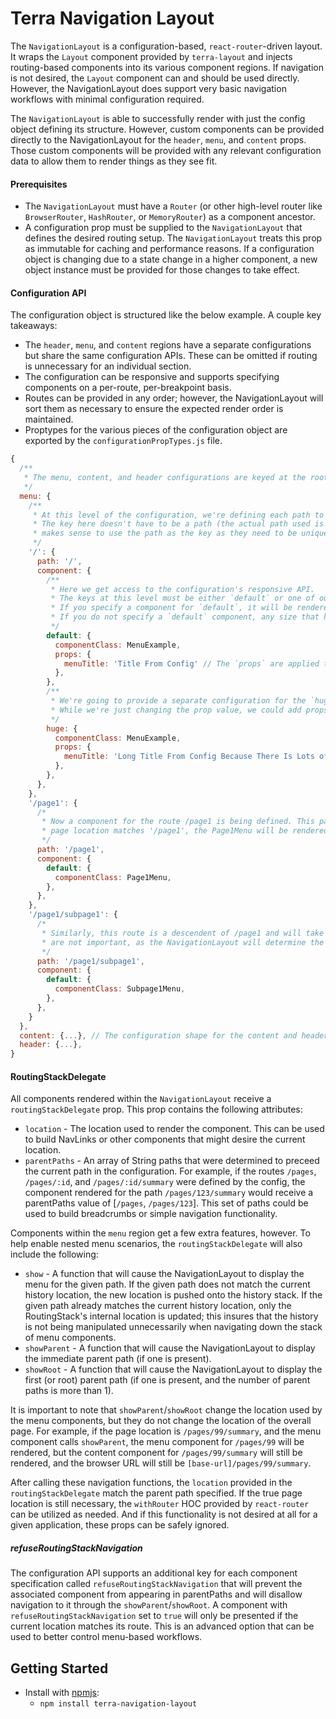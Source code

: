 # Terra Navigation Layout

The `NavigationLayout` is a configuration-based, `react-router`-driven layout. It wraps the `Layout` component provided by `terra-layout` and injects routing-based components into its various component regions. If navigation is not desired, the `Layout` component can and should be used directly. However, the NavigationLayout does support very basic navigation workflows with minimal configuration required.

The `NavigationLayout` is able to successfully render with just the config object defining its structure. However, custom components can be provided directly to the NavigationLayout for the `header`, `menu`, and `content` props. Those custom components will be provided with any relevant configuration data to allow them to render things as they see fit.

#### Prerequisites
* The `NavigationLayout` must have a `Router` (or other high-level router like `BrowserRouter`, `HashRouter`, or `MemoryRouter`) as a component ancestor.
* A configuration prop must be supplied to the `NavigationLayout` that defines the desired routing setup. The `NavigationLayout` treats this prop as immutable for caching and performance reasons. If a configuration object is changing due to a state change in a higher component, a new object instance must be provided for those changes to take effect.

#### Configuration API

The configuration object is structured like the below example. A couple key takeaways:
* The `header`, `menu`, and `content` regions have a separate configurations but share the same configuration APIs. These can be omitted if routing is unnecessary for an individual section.
* The configuration can be responsive and supports specifying components on a per-route, per-breakpoint basis.
* Routes can be provided in any order; however, the NavigationLayout will sort them as necessary to ensure the expected render order is maintained.
* Proptypes for the various pieces of the configuration object are exported by the `configurationPropTypes.js` file.

```js
{
  /**
   * The menu, content, and header configurations are keyed at the root of the object.
   */
  menu: {
    /**
     * At this level of the configuration, we're defining each path to which we want to match.
     * The key here doesn't have to be a path (the actual path used is specified within), but generally it
     * makes sense to use the path as the key as they need to be unique anyway.
     */
    '/': {
      path: '/',
      component: {
        /**
         * Here we get access to the configuration's responsive API.
         * The keys at this level must be either `default` or one of our supported breakpoints (`tiny`, `small`, `medium`, `large`, `huge`)
         * If you specify a component for `default`, it will be rendered for any size that isn't overridden.
         * If you do not specify a `default` component, any size that has no defined component will simply not be rendered.
         */
        default: {
          componentClass: MenuExample,
          props: {
            menuTitle: 'Title From Config' // The `props` are applied to the given componentClass when instantiated.
          },
        },
        /**
         * We're going to provide a separate configuration for the `huge` breakpoint that has a different prop value.
         * While we're just changing the prop value, we could add props, remove them, or provide a different componentClass entirely.
         */
        huge: {
          componentClass: MenuExample,
          props: {
            menuTitle: 'Long Title From Config Because There Is Lots of Space (Cause The Size Is Huge)'
          },
        },
      },
    },
    '/page1': {
      /*
       * Now a component for the route /page1 is being defined. This path is a descendent of the route above (/), so when the
       * page location matches '/page1', the Page1Menu will be rendered instead of the MenuExample.
       */
      path: '/page1',
      component: {
        default: {
          componentClass: Page1Menu,
        },
      },
    },
    '/page1/subpage1': {
      /*
       * Similarly, this route is a descendent of /page1 and will take precedent over it when the location matches. The order of these configurations
       * are not important, as the NavigationLayout will determine the parent-child relationships and render things accordingly.
       */
      path: '/page1/subpage1',
      component: {
        default: {
          componentClass: Subpage1Menu,
        },
      },
    }
  },
  content: {...}, // The configuration shape for the content and header sections is the same as that of the menu section.
  header: {...},
}
```

#### RoutingStackDelegate

All components rendered within the `NavigationLayout` receive a `routingStackDelegate` prop. This prop contains the following attributes:
* `location` - The location used to render the component. This can be used to build NavLinks or other components that might desire the current location.
* `parentPaths` - An array of String paths that were determined to preceed the current path in the configuration. For example, if the routes `/pages`, `/pages/:id`, and `/pages/:id/summary` were defined by the config, the component rendered for the path `/pages/123/summary` would receive a parentPaths value of [`/pages`, `/pages/123`]. This set of paths could be used to build breadcrumbs or simple navigation functionality.

Components within the `menu` region get a few extra features, however. To help enable nested menu scenarios, the `routingStackDelegate` will also include the following:
* `show` - A function that will cause the NavigationLayout to display the menu for the given path. If the given path does not match the current history location, the new location is pushed onto the history stack. If the given path already matches the current history location, only the RoutingStack's internal location is updated; this insures that the history is not being manipulated unnecessarily when navigating down the stack of menu components.
* `showParent` - A function that will cause the NavigationLayout to display the immediate parent path (if one is present).
* `showRoot` - A function that will cause the NavigationLayout to display the first (or root) parent path (if one is present, and the number of parent paths is more than 1).

It is important to note that `showParent`/`showRoot` change the location used by the menu components, but they do not change the location of the overall page. For example, if the page location is `/pages/99/summary`, and the menu component calls `showParent`, the menu component for `/pages/99` will be rendered, but the content component for `/pages/99/summary` will still be rendered, and the browser URL will still be `[base-url]/pages/99/summary`.

After calling these navigation functions, the `location` provided in the `routingStackDelegate` match the parent path specified. If the true page location is still necessary, the `withRouter` HOC provided by `react-router` can be utilized as needed. And if this functionality is not desired at all for a given application, these props can be safely ignored.

##### refuseRoutingStackNavigation

The configuration API supports an additional key for each component specification called `refuseRoutingStackNavigation` that will prevent the associated component from appearing in parentPaths and will disallow navigation to it through the `showParent`/`showRoot`. A component with `refuseRoutingStackNavigation` set to `true` will only be presented if the current location matches its route. This is an advanced option that can be used to better control menu-based workflows.

## Getting Started

- Install with [npmjs](https://www.npmjs.com):
  - `npm install terra-navigation-layout`

